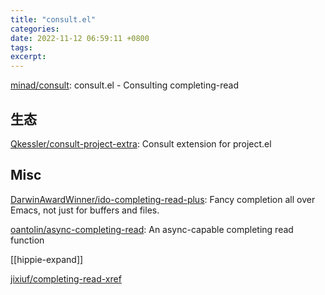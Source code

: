 ```yaml
---
title: "consult.el"
categories: 
date: 2022-11-12 06:59:11 +0800
tags: 
excerpt: 
---
```


[minad/consult](https://github.com/minad/consult): consult.el - Consulting completing-read


## 生态


[Qkessler/consult-project-extra](https://github.com/Qkessler/consult-project-extra): Consult extension for project.el




## Misc

[DarwinAwardWinner/ido-completing-read-plus](https://github.com/DarwinAwardWinner/ido-completing-read-plus): Fancy completion all over Emacs, not just for buffers and files.

[oantolin/async-completing-read](https://github.com/oantolin/async-completing-read): An async-capable completing read function

[[hippie-expand]]

[jixiuf/completing-read-xref](https://github.com/jixiuf/completing-read-xref)
